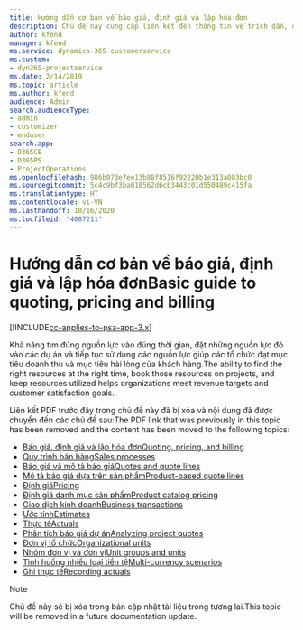 ```yaml
---
title: Hướng dẫn cơ bản về báo giá, định giá và lập hóa đơn
description: Chủ đề này cung cấp liên kết đến thông tin về trích dẫn, định giá và thanh toán cơ bản trong Project Service Automation.
author: kfend
manager: kfend
ms.service: dynamics-365-customerservice
ms.custom:
- dyn365-projectservice
ms.date: 2/14/2019
ms.topic: article
ms.author: kfend
audience: Admin
search.audienceType:
- admin
- customizer
- enduser
search.app:
- D365CE
- D365PS
- ProjectOperations
ms.openlocfilehash: 986b073e7ee13b88f8516f92220b1e313a083bc0
ms.sourcegitcommit: 5c4c9bf3ba018562d6cb3443c01d550489c415fa
ms.translationtype: HT
ms.contentlocale: vi-VN
ms.lasthandoff: 10/16/2020
ms.locfileid: "4087211"
---
```

# <a name="basic-guide-to-quoting-pricing-and-billing"></a><span data-ttu-id="a0143-103">Hướng dẫn cơ bản về báo giá, định giá và lập hóa đơn</span><span class="sxs-lookup"><span data-stu-id="a0143-103">Basic guide to quoting, pricing and billing</span></span>

[!INCLUDE[cc-applies-to-psa-app-3.x](../../includes/cc-applies-to-psa-app-3x.md)]

<span data-ttu-id="a0143-104">Khả năng tìm đúng nguồn lực vào đúng thời gian, đặt những nguồn lực đó vào các dự án và tiếp tục sử dụng các nguồn lực giúp các tổ chức đạt mục tiêu doanh thu và mục tiêu hài lòng của khách hàng.</span><span class="sxs-lookup"><span data-stu-id="a0143-104">The ability to find the right resources at the right time, book those resources on projects, and keep resources utilized helps organizations meet revenue targets and customer satisfaction goals.</span></span> 

<span data-ttu-id="a0143-105">Liên kết PDF trước đây trong chủ đề này đã bị xóa và nội dung đã được chuyển đến các chủ đề sau:</span><span class="sxs-lookup"><span data-stu-id="a0143-105">The PDF link that was previously in this topic has been removed and the content has been moved to the following topics:</span></span>

- [<span data-ttu-id="a0143-106">Báo giá, định giá và lập hóa đơn</span><span class="sxs-lookup"><span data-stu-id="a0143-106">Quoting, pricing, and billing</span></span>](../quote-bill-price.md)
- [<span data-ttu-id="a0143-107">Quy trình bán hàng</span><span class="sxs-lookup"><span data-stu-id="a0143-107">Sales processes</span></span>](../basic-sales-process.md)
- [<span data-ttu-id="a0143-108">Báo giá và mô tả báo giá</span><span class="sxs-lookup"><span data-stu-id="a0143-108">Quotes and quote lines</span></span>](../basic-quote-lines.md)
- [<span data-ttu-id="a0143-109">Mô tả báo giá dựa trên sản phẩm</span><span class="sxs-lookup"><span data-stu-id="a0143-109">Product-based quote lines</span></span>](../product-based-quote-lines.md)
- [<span data-ttu-id="a0143-110">Định giá</span><span class="sxs-lookup"><span data-stu-id="a0143-110">Pricing</span></span>](../basic-pricing.md)
- [<span data-ttu-id="a0143-111">Định giá danh mục sản phẩm</span><span class="sxs-lookup"><span data-stu-id="a0143-111">Product catalog pricing</span></span>](../product-catalog-pricing.md)
- [<span data-ttu-id="a0143-112">Giao dịch kinh doanh</span><span class="sxs-lookup"><span data-stu-id="a0143-112">Business transactions</span></span>](../basic-business-transactions.md)
- [<span data-ttu-id="a0143-113">Ước tính</span><span class="sxs-lookup"><span data-stu-id="a0143-113">Estimates</span></span>](../estimates.md)
- [<span data-ttu-id="a0143-114">Thực tế</span><span class="sxs-lookup"><span data-stu-id="a0143-114">Actuals</span></span>](../actuals.md)
- [<span data-ttu-id="a0143-115">Phân tích báo giá dự án</span><span class="sxs-lookup"><span data-stu-id="a0143-115">Analyzing project quotes</span></span>](../basic-analyzing-quotes.md)
- [<span data-ttu-id="a0143-116">Đơn vị tổ chức</span><span class="sxs-lookup"><span data-stu-id="a0143-116">Organizational units</span></span>](../advanced-organizational.md)
- [<span data-ttu-id="a0143-117">Nhóm đơn vị và đơn vị</span><span class="sxs-lookup"><span data-stu-id="a0143-117">Unit groups and units</span></span>](../advanced-units.md)
- [<span data-ttu-id="a0143-118">Tình huống nhiều loại tiền tệ</span><span class="sxs-lookup"><span data-stu-id="a0143-118">Multi-currency scenarios</span></span>](../advanced-currency.md)
- [<span data-ttu-id="a0143-119">Ghi thực tế</span><span class="sxs-lookup"><span data-stu-id="a0143-119">Recording actuals</span></span>](../advanced-actuals.md)

> [!NOTE]
> <span data-ttu-id="a0143-120">Chủ đề này sẽ bị xóa trong bản cập nhật tài liệu trong tương lai.</span><span class="sxs-lookup"><span data-stu-id="a0143-120">This topic will be removed in a future documentation update.</span></span> 
